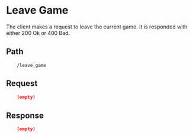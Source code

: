 # Leave Game

The client makes a request to leave the current game. It is responded with either 200 Ok or 400 Bad.

## Path

```
    /leave_game
```

## Request

```json
    (empty)
```

## Response

```json
    (empty)
```